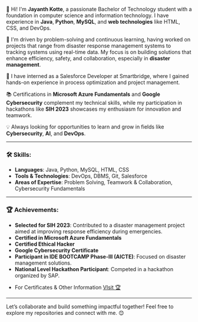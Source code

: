 👋 Hi! I'm **Jayanth Kotte**, a passionate Bachelor of Technology student with a foundation in computer science and information technology. I have experience in **Java**, **Python**, **MySQL**, and **web technologies** like HTML, CSS, and DevOps.

🚀 I'm driven by problem-solving and continuous learning, having worked on projects that range from disaster response management systems to tracking systems using real-time data. My focus is on building solutions that enhance efficiency, safety, and collaboration, especially in **disaster management**.

💼 I have interned as a Salesforce Developer at Smartbridge, where I gained hands-on experience in process optimization and project management.

📚 Certifications in **Microsoft Azure Fundamentals** and **Google Cybersecurity** complement my technical skills, while my participation in hackathons like **SIH 2023** showcases my enthusiasm for innovation and teamwork.

💡 Always looking for opportunities to learn and grow in fields like **Cybersecurity**, **AI**, and **DevOps**.

---

### 🛠️ Skills:

- **Languages**: Java, Python, MySQL, HTML, CSS
- **Tools & Technologies**: DevOps, DBMS, Git, Salesforce
- **Areas of Expertise**: Problem Solving, Teamwork & Collaboration, Cybersecurity Fundamentals

---

### 🏆 Achievements:

- **Selected for SIH 2023**: Contributed to a disaster management project aimed at improving response efficiency during emergencies.
- **Certified in Microsoft Azure Fundamentals**
- **Certified Ethical Hacker**
- **Google Cybersecurity Certificate**
- **Participant in IDE BOOTCAMP Phase-III (AICTE)**: Focused on disaster management solutions.
- **National Level Hackathon Participant**: Competed in a hackathon organized by SAP.
* For Certificates & Other Information [VIsit 🏆](https://github.com/jayanth8688/Achievements)


---

Let’s collaborate and build something impactful together! Feel free to explore my repositories and connect with me. 😊
